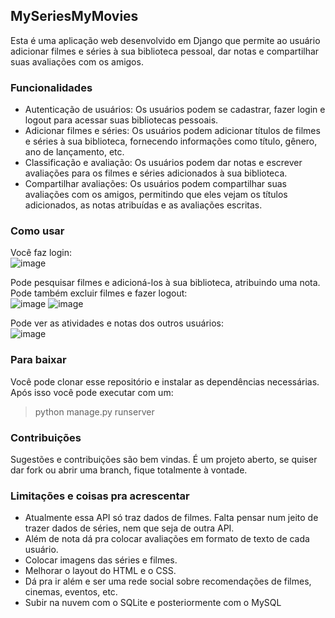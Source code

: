 ## MySeriesMyMovies
Esta é uma aplicação web desenvolvido em Django que permite ao usuário adicionar filmes e séries à sua biblioteca pessoal, dar notas e compartilhar suas avaliações com os amigos.

### Funcionalidades
- Autenticação de usuários: Os usuários podem se cadastrar, fazer login e logout para acessar suas bibliotecas pessoais.
- Adicionar filmes e séries: Os usuários podem adicionar títulos de filmes e séries à sua biblioteca, fornecendo informações como título, gênero, ano de lançamento, etc.
- Classificação e avaliação: Os usuários podem dar notas e escrever avaliações para os filmes e séries adicionados à sua biblioteca.
- Compartilhar avaliações: Os usuários podem compartilhar suas avaliações com os amigos, permitindo que eles vejam os títulos adicionados, as notas atribuídas e as avaliações escritas.


### Como usar
Você faz login:  
![image](https://github.com/tiago3186/MySeriesMyMovies/assets/132753395/1542e481-aefa-485a-8b18-2420b4960e9d)


Pode pesquisar filmes e adicioná-los à sua biblioteca, atribuindo uma nota. Pode também excluir filmes e fazer logout:    
![image](https://github.com/tiago3186/MySeriesMyMovies/assets/132753395/530a5ee3-c92d-4e3c-9a5f-e0a2dd9bfe31)
![image](https://github.com/tiago3186/MySeriesMyMovies/assets/132753395/c13df8af-6d90-4add-9933-1fd5c73ee68f)


Pode ver as atividades e notas dos outros usuários:  
![image](https://github.com/tiago3186/MySeriesMyMovies/assets/132753395/68fbe908-235c-4f6e-be87-50a5891177fb)


### Para baixar
Você pode clonar esse repositório e instalar as dependências necessárias. Após isso você pode executar com um:  
> python manage.py runserver

### Contribuições
Sugestões e contribuições são bem vindas. É um projeto aberto, se quiser dar fork ou abrir uma branch, fique totalmente à vontade.  

### Limitações e coisas pra acrescentar
- Atualmente essa API só traz dados de filmes. Falta pensar num jeito de trazer dados de séries, nem que seja de outra API.  
- Além de nota dá pra colocar avaliações em formato de texto de cada usuário.  
- Colocar imagens das séries e filmes.  
- Melhorar o layout do HTML e o CSS.  
- Dá pra ir além e ser uma rede social sobre recomendações de filmes, cinemas, eventos, etc.  
- Subir na nuvem com o SQLite e posteriormente com o MySQL
